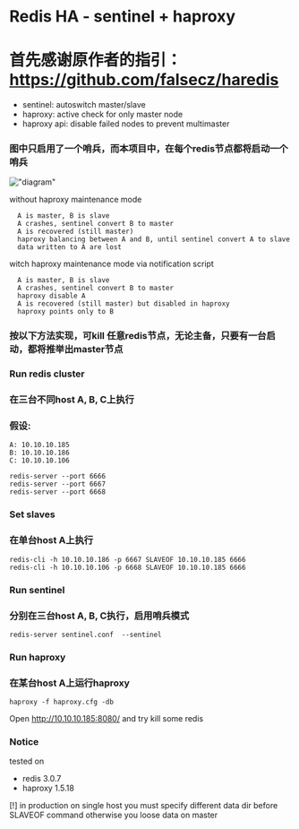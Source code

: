 # Redis HA - sentinel + haproxy
# 首先感谢原作者的指引：https://github.com/falsecz/haredis

- sentinel: autoswitch master/slave
- haproxy: active check for only master node
- haproxy api: disable failed nodes to prevent multimaster

### 图中只启用了一个哨兵，而本项目中，在每个redis节点都将启动一个哨兵
!["diagram"](diagram.png)

without haproxy maintenance mode
```
  A is master, B is slave
  A crashes, sentinel convert B to master
  A is recovered (still master)
  haproxy balancing between A and B, until sentinel convert A to slave
  data written to A are lost
```

witch haproxy maintenance mode via notification script
```
  A is master, B is slave
  A crashes, sentinel convert B to master
  haproxy disable A
  A is recovered (still master) but disabled in haproxy
  haproxy points only to B
```

### 按以下方法实现，可kill 任意redis节点，无论主备，只要有一台启动，都将推举出master节点

### Run redis cluster 
### 在三台不同host A, B, C上执行
### 假设: 
```
A: 10.10.10.185
B: 10.10.10.186
C: 10.10.10.106
```
```
redis-server --port 6666
redis-server --port 6667
redis-server --port 6668
```

### Set slaves
### 在单台host A上执行
```
redis-cli -h 10.10.10.186 -p 6667 SLAVEOF 10.10.10.185 6666
redis-cli -h 10.10.10.106 -p 6668 SLAVEOF 10.10.10.185 6666
```

### Run sentinel
### 分别在三台host A, B, C执行，启用哨兵模式
```
redis-server sentinel.conf  --sentinel
```

### Run haproxy
### 在某台host A上运行haproxy
```
haproxy -f haproxy.cfg -db
```

Open http://10.10.10.185:8080/ and try kill some redis


### Notice
tested on
- redis 3.0.7
- haproxy 1.5.18

[!] in production on single host you must specify different data dir before SLAVEOF command otherwise you loose data on master
